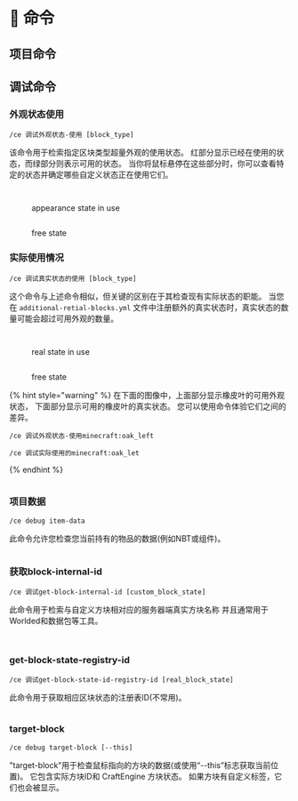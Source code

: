 # 🐚 命令

## 项目命令

## 调试命令

### 外观状态使用

`/ce 调试外观状态-使用 [block_type]`

该命令用于检索指定区块类型超量外观的使用状态。 红部分显示已经在使用的状态，而绿部分则表示可用的状态。 当你将鼠标悬停在这些部分时，你可以查看特定的状态并确定哪些自定义状态正在使用它们。

<figure><img src="https://content.gitbook.com/content/OgvQ1fEJPROp7131PPlK/blobs/ZsqvpYSQpt2o4uhDUE3C/image.png" alt=""><figcaption></figcaption></figure>

<figure><img src="https://content.gitbook.com/content/OgvQ1fEJPROp7131PPlK/blobs/kMmfb8UeeAhOKASNSMx5/image.png" alt=""><figcaption><p>appearance state in use</p></figcaption></figure>

<figure><img src="https://content.gitbook.com/content/OgvQ1fEJPROp7131PPlK/blobs/blSWDyawRrCQDbXhfvGB/image.png" alt=""><figcaption><p>free state</p></figcaption></figure>

### 实际使用情况

`/ce 调试真实状态的使用 [block_type]`

这个命令与上述命令相似，但关键的区别在于其检查现有实际状态的职能。 当您在 `additional-retial-blocks.yml` 文件中注册额外的真实状态时，真实状态的数量可能会超过可用外观的数量。

<figure><img src="https://content.gitbook.com/content/OgvQ1fEJPROp7131PPlK/blobs/DXynVOE87LdmEvt821of/image.png" alt=""><figcaption></figcaption></figure>

<figure><img src="https://content.gitbook.com/content/OgvQ1fEJPROp7131PPlK/blobs/KD4bwQJMH8vYjvQnr8M2/image.png" alt=""><figcaption><p>real state in use</p></figcaption></figure>

<figure><img src="https://content.gitbook.com/content/OgvQ1fEJPROp7131PPlK/blobs/tI4QxOAKRLBDLgZgQ4cQ/image.png" alt=""><figcaption><p>free state</p></figcaption></figure>

{% hint style="warning" %}
在下面的图像中，上面部分显示橡皮叶的可用外观状态， 下面部分显示可用的橡皮叶的真实状态。
您可以使用命令体验它们之间的差异。

```
/ce 调试外观状态-使用minecraft:oak_left
```

```
/ce 调试实际使用的minecraft:oak_let
```

{% endhint %}

<figure><img src="https://content.gitbook.com/content/OgvQ1fEJPROp7131PPlK/blobs/1In5q6KSkwz62u0nsEvh/image.png" alt=""><figcaption></figcaption></figure>

### 项目数据

`/ce debug item-data`

此命令允许您检查您当前持有的物品的数据(例如NBT或组件)。

<figure><img src="https://content.gitbook.com/content/OgvQ1fEJPROp7131PPlK/blobs/aPpHMG3j3evHchOBYGia/image.png" alt=""><figcaption></figcaption></figure>

### 获取block-internal-id

`/ce 调试get-block-internal-id [custom_block_state]`

此命令用于检索与自定义方块相对应的服务器端真实方块名称 并且通常用于Worlded和数据包等工具。

<figure><img src="https://content.gitbook.com/content/OgvQ1fEJPROp7131PPlK/blobs/XQUPusg2dgKs7uOSvab5/image.png" alt=""><figcaption></figcaption></figure>

<figure><img src="https://content.gitbook.com/content/OgvQ1fEJPROp7131PPlK/blobs/W7IlQqRjFAGLxMvYl5Fu/image.png" alt=""><figcaption></figcaption></figure>

### get-block-state-registry-id

`/ce 调试get-block-state-id-registry-id [real_block_state]`

此命令用于获取相应区块状态的注册表ID(不常用)。

<figure><img src="https://content.gitbook.com/content/OgvQ1fEJPROp7131PPlK/blobs/b52WtGRjXNVDwqVG2yJc/image.png" alt=""><figcaption></figcaption></figure>

### target-block

`/ce debug target-block [--this]`

"target-block"用于检查鼠标指向的方块的数据(或使用“--this”标志获取当前位置)。 它包含实际方块ID和 CraftEngine 方块状态。 如果方块有自定义标签，它们也会被显示。

<figure><img src="https://content.gitbook.com/content/OgvQ1fEJPROp7131PPlK/blobs/9klMqxUp0n5OMxDNgzBF/image.png" alt=""><figcaption></figcaption></figure>
